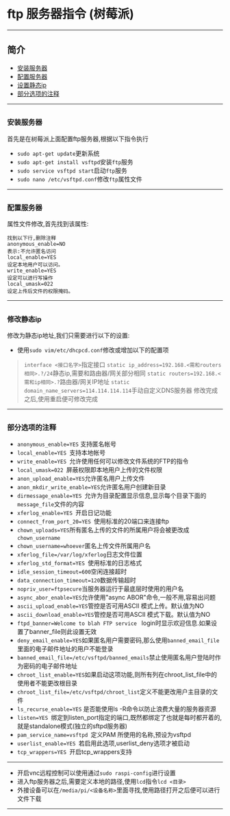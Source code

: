 
# ftp 服务器指令 (树莓派)

---

## 简介
- [安装服务器](#install)
- [配置服务器](#profile)
- [设置静态ip](#setstaticip)
- [部分选项的注释](#explain)


---

<h2 id="install"></h2>

### 安装服务器

首先是在树莓派上面配置ftp服务器,根据以下指令执行

- ``sudo apt-get update``更新系统
- ``sudo apt-get install vsftpd``安装``ftp``服务
- ``sudo service vsftpd start``启动``ftp``服务
- ``sudo nano /etc/vsftpd.conf``修改``ftp``属性文件

---

<h2 id="profile"></h2>

### 配置服务器

属性文件修改,首先找到该属性:

```
找到以下行,删除注释
anonymous_enable=NO  
表示:不允许匿名访问
local_enable=YES   
设定本地用户可以访问。
write_enable=YES
设定可以进行写操作
local_umask=022
设定上传后文件的权限掩码。

```

---

<h2 id="setstaticip"></h2>

### 修改静态ip

修改为静态ip地址,我们只需要进行以下的设置:

- 使用``sudo vim/etc/dhcpcd.conf``修改或增加以下的配置项

> ``interface <接口名字>``指定接口
> ``static ip_address=192.168.<需和routers相同>.?/24``静态ip,需要和路由器/网关部分相同
> ``static routers=192.168.<需和ip相同>.?``路由器/网关IP地址
> ``static domain_name_servers=114.114.114.114``手动自定义DNS服务器
> 修改完成之后,使用重启便可修改完成


---

<h2 id="explain"></h2>

### 部分选项的注释

- ``anonymous_enable=YES`` 支持匿名帐号
- ``local_enable=YES ``支持本地帐号
- ``write_enable=YES ``允许使用任何可以修改文件系统的FTP的指令
- ``local_umask=022 ``屏蔽权限即本地用户上传的文件权限
- ``anon_upload_enable=YES``允许匿名用户上传文件
- ``anon_mkdir_write_enable=YES``允许匿名用户创建新目录
- ``dirmessage_enable=YES ``允许为目录配置显示信息,显示每个目录下面的``message_file``文件的内容
- ``xferlog_enable=YES ``开启日记功能
- ``connect_from_port_20=YES ``使用标准的20端口来连接ftp
- ``chown_uploads=YES``所有匿名上传的文件的所属用户将会被更改成``chown_username``
- ``chown_username=whoever``匿名上传文件所属用户名
- ``xferlog_file=/var/log/xferlog``日志文件位置
- ``xferlog_std_format=YES ``使用标准的日志格式
- ``idle_session_timeout=600``空闲连接超时
- ``data_connection_timeout=120``数据传输超时
- ``nopriv_user=ftpsecure``当服务器运行于最底层时使用的用户名
- ``async_abor_enable=YES``允许使用\"async ABOR\"命令,一般不用,容易出问题
- ``ascii_upload_enable=YES``管控是否可用ASCII 模式上传。默认值为NO
- ``ascii_download_enable=YES``管控是否可用ASCII 模式下载。默认值为NO
- ``ftpd_banner=Welcome to blah FTP service `` login时显示欢迎信息.如果设置了banner_file则此设置无效
- ``deny_email_enable=YES``如果匿名用户需要密码,那么使用``banned_email_file``里面的电子邮件地址的用户不能登录
- ``banned_email_file=/etc/vsftpd/banned_emails``禁止使用匿名用户登陆时作为密码的电子邮件地址
- ``chroot_list_enable=YES``如果启动这项功能,则所有列在chroot_list_file中的使用者不能更改根目录
- ``chroot_list_file=/etc/vsftpd/chroot_list``定义不能更改用户主目录的文件
- ``ls_recurse_enable=YES`` 是否能使用ls -R命令以防止浪费大量的服务器资源
- ``listen=YES ``绑定到listen_port指定的端口,既然都绑定了也就是每时都开着的,就是standalone模式(独立的sftpd服务器)
- ``pam_service_name=vsftpd ``定义PAM 所使用的名称,预设为vsftpd
- ``userlist_enable=YES ``若启用此选项,userlist_deny选项才被启动
- ``tcp_wrappers=YES ``开启tcp_wrappers支持

---

- 开启vnc远程控制可以使用通过``sudo raspi-config``进行设置
- 进入ftp服务器之后,需要定义本地的路径,使用``lcd``指令``lcd <目录>``
- 外接设备可以在``/media/pi/<设备名称>``里面寻找,使用路径打开之后便可以进行文件下载

---





